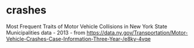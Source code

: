 # crashes
Most Frequent Traits of Motor Vehicle Collisions in New York State Municipalities
data - 2013 - from https://data.ny.gov/Transportation/Motor-Vehicle-Crashes-Case-Information-Three-Year-/e8ky-4vqe
